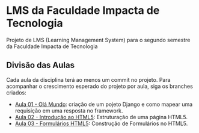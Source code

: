 # LMS da Faculdade Impacta de Tecnologia
Projeto de LMS (Learning Management System) para o segundo semestre da Faculdade Impacta de Tecnologia


## Divisão das Aulas

Cada aula da disciplina terá ao menos um commit no projeto. Para acompanhar o crescimento esperado do projeto por aula, siga os branches criados:

* [Aula 01 - Olá Mundo](https://github.com/ydirickson/faculdade-impacta-lms/tree/Aula-01---Ol%C3%A1-Mundo): criação de um pojeto Django e como mapear uma requisição em uma resposta no framework.
* [Aula 02 - Introdução ao HTML5](https://github.com/ydirickson/faculdade-impacta-lms/tree/Aula-02---Introdu%C3%A7%C3%A3o-ao-HTML5): Estruturação de uma página HTML5.
* [Aula 03 - Formulários HTML5](https://github.com/ydirickson/faculdade-impacta-lms/tree/Aula-03---Formul%C3%A1rios-HTML5): Construção de Formulários no HTML5.